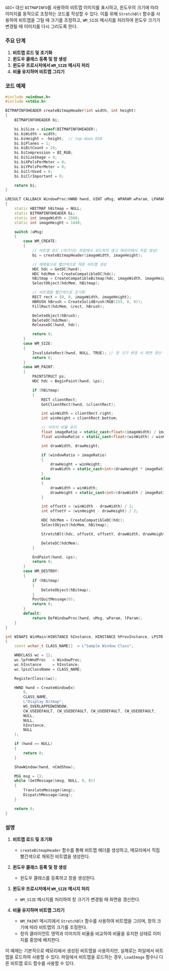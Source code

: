 
`GDI+` 대신 `BITMAPINFO`를 사용하여 비트맵 이미지를 표시하고, 윈도우의 크기에 따라 이미지를 동적으로 조정하는 코드를 작성할 수 있다. 이를 위해 `StretchBlt` 함수를 사용하여 비트맵을 그릴 때 크기를 조정하고, `WM_SIZE` 메시지를 처리하여 윈도우 크기가 변경될 때 이미지를 다시 그리도록 한다.

### 주요 단계

1. **비트맵 로드 및 초기화**
2. **윈도우 클래스 등록 및 창 생성**
3. **윈도우 프로시저에서 `WM_SIZE` 메시지 처리**
4. **비율 유지하며 비트맵 그리기**

### 코드 예제

```cpp
#include <windows.h>
#include <stdio.h>

BITMAPINFOHEADER createBitmapHeader(int width, int height)
{
    BITMAPINFOHEADER bi;

    bi.biSize = sizeof(BITMAPINFOHEADER);
    bi.biWidth = width;
    bi.biHeight = -height;  // top-down DIB
    bi.biPlanes = 1;
    bi.biBitCount = 24;
    bi.biCompression = BI_RGB;
    bi.biSizeImage = 0;
    bi.biXPelsPerMeter = 0;
    bi.biYPelsPerMeter = 0;
    bi.biClrUsed = 0;
    bi.biClrImportant = 0;

    return bi;
}

LRESULT CALLBACK WindowProc(HWND hwnd, UINT uMsg, WPARAM wParam, LPARAM lParam)
{
    static HBITMAP hBitmap = NULL;
    static BITMAPINFOHEADER bi;
    static int imageWidth = 2560;
    static int imageHeight = 1440;

    switch (uMsg)
    {
        case WM_CREATE:
        {
            // 비트맵 로드 (여기서는 파일에서 로드하지 않고 메모리에서 직접 생성)
            bi = createBitmapHeader(imageWidth, imageHeight);

            // 예제용으로 빨간색으로 채운 비트맵 생성
            HDC hdc = GetDC(hwnd);
            HDC hdcMem = CreateCompatibleDC(hdc);
            hBitmap = CreateCompatibleBitmap(hdc, imageWidth, imageHeight);
            SelectObject(hdcMem, hBitmap);

            // 비트맵을 빨간색으로 초기화
            RECT rect = {0, 0, imageWidth, imageHeight};
            HBRUSH hBrush = CreateSolidBrush(RGB(255, 0, 0));
            FillRect(hdcMem, &rect, hBrush);

            DeleteObject(hBrush);
            DeleteDC(hdcMem);
            ReleaseDC(hwnd, hdc);

            return 0;
        }
        case WM_SIZE:
        {
            InvalidateRect(hwnd, NULL, TRUE); // 창 크기 변경 시 화면 갱신
            return 0;
        }
        case WM_PAINT:
        {
            PAINTSTRUCT ps;
            HDC hdc = BeginPaint(hwnd, &ps);

            if (hBitmap)
            {
                RECT clientRect;
                GetClientRect(hwnd, &clientRect);

                int winWidth = clientRect.right;
                int winHeight = clientRect.bottom;

                // 이미지 비율 유지
                float imageRatio = static_cast<float>(imageWidth) / imageHeight;
                float windowRatio = static_cast<float>(winWidth) / winHeight;

                int drawWidth, drawHeight;

                if (windowRatio > imageRatio)
                {
                    drawHeight = winHeight;
                    drawWidth = static_cast<int>(drawHeight * imageRatio);
                }
                else
                {
                    drawWidth = winWidth;
                    drawHeight = static_cast<int>(drawWidth / imageRatio);
                }

                int offsetX = (winWidth - drawWidth) / 2;
                int offsetY = (winHeight - drawHeight) / 2;

                HDC hdcMem = CreateCompatibleDC(hdc);
                SelectObject(hdcMem, hBitmap);

                StretchBlt(hdc, offsetX, offsetY, drawWidth, drawHeight, hdcMem, 0, 0, imageWidth, imageHeight, SRCCOPY);

                DeleteDC(hdcMem);
            }

            EndPaint(hwnd, &ps);
            return 0;
        }
        case WM_DESTROY:
        {
            if (hBitmap)
            {
                DeleteObject(hBitmap);
            }
            PostQuitMessage(0);
            return 0;
        }
        default:
            return DefWindowProc(hwnd, uMsg, wParam, lParam);
    }
}

int WINAPI WinMain(HINSTANCE hInstance, HINSTANCE hPrevInstance, LPSTR lpCmdLine, int nCmdShow)
{
    const wchar_t CLASS_NAME[]  = L"Sample Window Class";

    WNDCLASS wc = {};
    wc.lpfnWndProc   = WindowProc;
    wc.hInstance     = hInstance;
    wc.lpszClassName = CLASS_NAME;

    RegisterClass(&wc);

    HWND hwnd = CreateWindowEx(
        0,
        CLASS_NAME,
        L"Display Bitmap",
        WS_OVERLAPPEDWINDOW,
        CW_USEDEFAULT, CW_USEDEFAULT, CW_USEDEFAULT, CW_USEDEFAULT,
        NULL,
        NULL,
        hInstance,
        NULL
    );

    if (hwnd == NULL)
    {
        return 0;
    }

    ShowWindow(hwnd, nCmdShow);

    MSG msg = {};
    while (GetMessage(&msg, NULL, 0, 0))
    {
        TranslateMessage(&msg);
        DispatchMessage(&msg);
    }

    return 0;
}
```

### 설명

1. **비트맵 로드 및 초기화**
   - `createBitmapHeader` 함수를 통해 비트맵 헤더를 생성하고, 메모리에서 직접 빨간색으로 채워진 비트맵을 생성한다.

2. **윈도우 클래스 등록 및 창 생성**
   - 윈도우 클래스를 등록하고 창을 생성한다.

3. **윈도우 프로시저에서 `WM_SIZE` 메시지 처리**
   - `WM_SIZE` 메시지를 처리하여 창 크기가 변경될 때 화면을 갱신한다.

4. **비율 유지하며 비트맵 그리기**
   - `WM_PAINT` 메시지에서 `StretchBlt` 함수를 사용하여 비트맵을 그리며, 창의 크기에 따라 비트맵의 크기를 조정한다.
   - 창의 클라이언트 영역과 이미지의 비율을 비교하여 비율을 유지한 상태로 이미지를 중앙에 배치한다.

이 예제는 기본적으로 메모리에서 생성된 비트맵을 사용하지만, 실제로는 파일에서 비트맵을 로드하여 사용할 수 있다. 파일에서 비트맵을 로드하는 경우, `LoadImage` 함수나 다른 비트맵 로드 함수를 사용할 수 있다.
